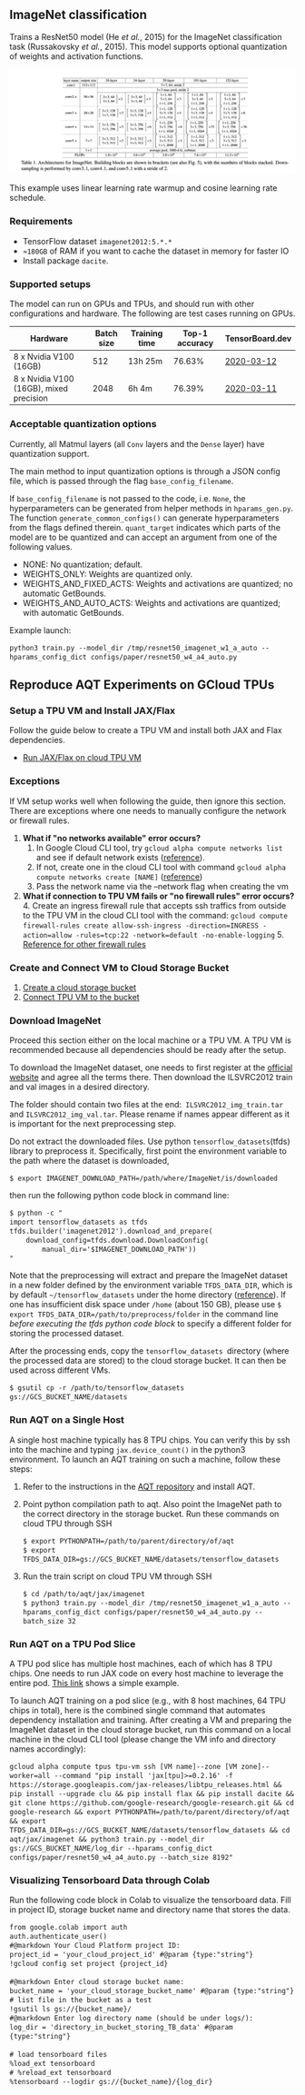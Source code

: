 ## ImageNet classification

Trains a ResNet50 model (He *et al.*, 2015) for the ImageNet classification task
(Russakovsky *et al.*, 2015). This model supports optional quantization of
weights and activation functions.

![Architectures for Imagenet](./imagenet.png)

This example uses linear learning rate warmup and cosine learning rate schedule.

### Requirements
* TensorFlow dataset `imagenet2012:5.*.*`
* `≈180GB` of RAM if you want to cache the dataset in memory for faster IO
* Install package `dacite`.

### Supported setups

The model can run on GPUs and TPUs, and should run with other configurations and
hardware. The following are test cases running on GPUs.

| Hardware | Batch size | Training time | Top-1 accuracy  | TensorBoard.dev |
| --- | --- | --- | --- | --- |
| 8 x Nvidia V100 (16GB)  | 512  |  13h 25m  | 76.63% | [2020-03-12](https://tensorboard.dev/experiment/jrvtbnlETgai0joLBXhASw/) |
| 8 x Nvidia V100 (16GB), mixed precision  | 2048  | 6h 4m | 76.39% | [2020-03-11](https://tensorboard.dev/experiment/F5rM1GGQRpKNX207i30qGQ/) |

### Acceptable quantization options

Currently, all Matmul layers (all `Conv` layers and the `Dense` layer) have
quantization support.

The main method to input quantization options is through a JSON config file,
which is passed through the flag `base_config_filename`.

If `base_config_filename` is not passed to the code, i.e. `None`, the
hyperparameters can be generated from helper methods in `hparams_gen.py`. The
function `generate_common_configs()` can generate hyperparameters from the flags
defined therein. `quant_target` indicates which parts of the model are to be
quantized and can accept an argument from one of the following values.

- NONE: No quantization; default.
- WEIGHTS_ONLY: Weights are quantized only.
- WEIGHTS_AND_FIXED_ACTS: Weights and activations are quantized; no automatic GetBounds.
- WEIGHTS_AND_AUTO_ACTS: Weights and activations are quantized; with automatic GetBounds.

Example launch:
```
python3 train.py --model_dir /tmp/resnet50_imagenet_w1_a_auto --hparams_config_dict configs/paper/resnet50_w4_a4_auto.py
```



## Reproduce AQT Experiments on GCloud TPUs


### Setup a TPU VM and Install JAX/Flax

Follow the guide below  to create a TPU VM and install both JAX and Flax dependencies.

* [Run JAX/Flax on cloud TPU VM](https://cloud.google.com/tpu/docs/jax-quickstart-tpu-vm)


### Exceptions

If VM setup works well when following the guide, then ignore this section. There are exceptions where one needs to manually configure the network or firewall rules.



1. **What if "no networks available" error occurs?**
    1. In Google Cloud CLI tool, try `gcloud alpha compute networks list` and see if default network exists ([reference](https://cloud.google.com/sdk/gcloud/reference/alpha/compute/networks/list)).
    2. If not, create one in the cloud CLI tool with command `gcloud alpha compute networks create [NAME]` ([reference](https://cloud.google.com/sdk/gcloud/reference/alpha/compute/networks/create))
    3. Pass the network name via the –network flag when creating the vm
2. **What if connection to TPU VM fails or "no firewall rules" error occurs?**
    4. Create an ingress firewall rule that accepts ssh traffics from outside to the TPU VM in the cloud CLI tool with the command:  `gcloud compute firewall-rules create allow-ssh-ingress -direction=INGRESS -action=allow -rules=tcp:22 -network=default -no-enable-logging`
    5. [Reference for other firewall rules](https://cloud.google.com/vpc/docs/using-firewalls#console)


### Create and Connect VM to Cloud Storage Bucket



1. [Create a cloud storage bucket](https://cloud.google.com/storage/docs/creating-buckets)
2. [Connect TPU VM to the bucket](https://cloud.google.com/tpu/docs/storage-buckets#console)


### Download ImageNet

Proceed this section either on the local machine or a TPU VM. A TPU VM is recommended because all dependencies should be ready after the setup.

To download the ImageNet dataset, one needs to first register at the [official website](https://www.image-net.org/) and agree all the terms there. Then download the ILSVRC2012 train and val images in a desired directory.

The folder should contain two files at the end:` ILSVRC2012_img_train.tar` and `ILSVRC2012_img_val.tar`. Please rename if names appear different as it is important for the next preprocessing step.

Do not extract the downloaded files. Use python `tensorflow_datasets`(tfds) library to preprocess it. Specifically, first point the environment variable to the path where the dataset is downloaded,
```
$ export IMAGENET_DOWNLOAD_PATH=/path/where/ImageNet/is/downloaded
```
then run the following python code block in command line:
```
$ python -c "
import tensorflow_datasets as tfds
tfds.builder('imagenet2012').download_and_prepare(
    download_config=tfds.download.DownloadConfig(
        manual_dir='$IMAGENET_DOWNLOAD_PATH'))
"
```

Note that the preprocessing will extract and prepare the ImageNet dataset in a new folder defined by the environment variable `TFDS_DATA_DIR`, which is by default `~/tensorflow_datasets` under the home directory ([reference](https://www.tensorflow.org/datasets/api_docs/python/tfds/core/DatasetBuilder)). If one has insufficient disk space under `/home` (about 150 GB), please use 
`$ export TFDS_DATA_DIR=/path/to/preprocess/folder` 
in the command line _before executing the tfds python code block_ to specify a different folder for storing the processed dataset.

After the processing ends, copy the `tensorflow_datasets `directory (where the processed data are stored) to the cloud storage bucket. It can then be used across different VMs.
```
$ gsutil cp -r /path/to/tensorflow_datasets gs://GCS_BUCKET_NAME/datasets
```



### Run AQT on a Single Host

A single host machine typically has 8 TPU chips. You can verify this by ssh into the machine and typing `jax.device_count()` in the python3 environment. To launch an AQT training on such a machine, follow these steps:

1. Refer to the instructions in the [AQT repository](https://github.com/google-research/google-research/tree/master/aqt) and install AQT.
2. Point python compilation path to aqt. Also point the ImageNet path to the correct directory in the storage bucket. Run these commands on cloud TPU through SSH
    ```
    $ export PYTHONPATH=/path/to/parent/directory/of/aqt
    $ export TFDS_DATA_DIR=gs://GCS_BUCKET_NAME/datasets/tensorflow_datasets
    ```


3. Run the train script on cloud TPU VM through SSH
    ```
    $ cd /path/to/aqt/jax/imagenet
    $ python3 train.py --model_dir /tmp/resnet50_imagenet_w1_a_auto --hparams_config_dict configs/paper/resnet50_w4_a4_auto.py --batch_size 32
    ```




### Run AQT on a TPU Pod Slice

A TPU pod slice has multiple host machines, each of which has 8 TPU chips. One needs to run JAX code on every host machine to leverage the entire pod. [This link](https://cloud.google.com/tpu/docs/jax-pods) shows a simple example.

To launch AQT training on a pod slice (e.g., with 8 host machines, 64 TPU chips in total), here is the combined single command that automates dependency installation and training. After creating a VM and preparing the ImageNet dataset in the cloud storage bucket, run this command on a local machine in the cloud CLI tool (please change the VM info and directory names accordingly):
```
gcloud alpha compute tpus tpu-vm ssh [VM name]--zone [VM zone]--worker=all --command "pip install 'jax[tpu]>=0.2.16' -f https://storage.googleapis.com/jax-releases/libtpu_releases.html && pip install --upgrade clu && pip install flax && pip install dacite && git clone https://github.com/google-research/google-research.git && cd google-research && export PYTHONPATH=/path/to/parent/directory/of/aqt && export TFDS_DATA_DIR=gs://GCS_BUCKET_NAME/datasets/tensorflow_datasets && cd aqt/jax/imagenet && python3 train.py --model_dir gs://GCS_BUCKET_NAME/log_dir --hparams_config_dict configs/paper/resnet50_w4_a4_auto.py --batch_size 8192"
```



### Visualizing Tensorboard Data through Colab

Run the following code block in Colab to visualize the tensorboard data. Fill in project ID, storage bucket name and directory name that stores the data.
```
from google.colab import auth
auth.authenticate_user()
#@markdown Your Cloud Platform project ID:
project_id = 'your_cloud_project_id' #@param {type:"string"}
!gcloud config set project {project_id}

#@markdown Enter cloud storage bucket name:
bucket_name = 'your_cloud_storage_bucket_name' #@param {type:"string"}
# list file in the bucket as a test
!gsutil ls gs://{bucket_name}/
#@markdown Enter log directory name (should be under logs/):
log_dir = 'directory_in_bucket_storing_TB_data' #@param {type:"string"}

# load tensorboard files
%load_ext tensorboard
# %reload_ext tensorboard
%tensorboard --logdir gs://{bucket_name}/{log_dir}
```


